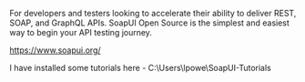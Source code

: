 For developers and testers looking to accelerate their ability to deliver REST, SOAP, and GraphQL APIs. SoapUI Open Source is the simplest and easiest way to begin your API testing journey.

https://www.soapui.org/

I have installed some tutorials here - C:\\Users\\lpowe\\SoapUI-Tutorials
